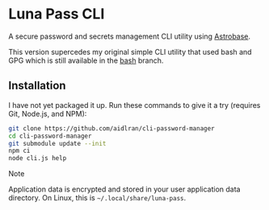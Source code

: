 # Luna Pass CLI

A secure password and secrets management CLI utility using [Astrobase](https://github.com/AstrobaseTech/Astrobase).

This version supercedes my original simple CLI utility that used bash and GPG which is still available in the [bash](https://github.com/aidlran/cli-password-manager/tree/bash) branch.

## Installation

I have not yet packaged it up. Run these commands to give it a try (requires Git, Node.js, and NPM):

```sh
git clone https://github.com/aidlran/cli-password-manager
cd cli-password-manager
git submodule update --init
npm ci
node cli.js help
```

> [!NOTE]
> Application data is encrypted and stored in your user application data directory. On Linux, this is `~/.local/share/luna-pass`.
